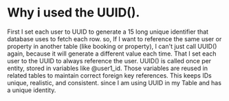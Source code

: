 # Why i used the UUID().

First I set each user to UUID to generate a 15 long unique identifier that database uses to fetch each row. so, If I want to reference the same user or property in another table (like booking or property), I can't just call UUID() again, because it will generate a different value each time. That I set each user to the UUID to always reference the user. UUID() is called once per entity, stored in variables like @user1_id. Those variables are reused in related tables to maintain correct foreign key references. This keeps IDs unique, realistic, and consistent. since I am using UUID in my Table and has a unique identity.



